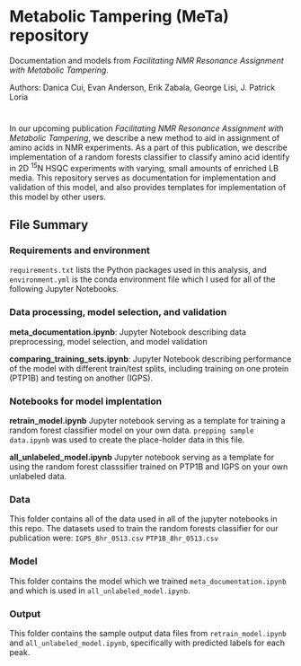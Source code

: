 # Metabolic Tampering (MeTa) repository

Documentation and models from *Facilitating NMR Resonance Assignment with Metabolic Tampering*.

Authors: Danica Cui, Evan Anderson, Erik Zabala, George Lisi, J. Patrick Loria
#

In our upcoming publication *Facilitating NMR Resonance Assignment with Metabolic Tampering*, we describe a new method to aid in assignment of amino acids in NMR experiments. As a part of this publication, we describe implementation of a random forests classifier to classify amino acid identify in 2D <sup>15</sup>N HSQC experiments with varying, small amounts of enriched LB media. This repository serves as documentation for implementation and validation of this model, and also provides templates for implementation of this model by other users.


## File Summary

### Requirements and environment
`requirements.txt` lists the Python packages used in this analysis, and `environment.yml` is the conda environment file which I used for all of the following Jupyter Notebooks.

### Data processing, model selection, and validation
**meta_documentation.ipynb**: Jupyter Notebook describing data preprocessing, model selection, and model validation

**comparing_training_sets.ipynb**: Jupyter Notebook describing performance of the model with different train/test splits, including training on one protein (PTP1B) and testing on another (IGPS). 

### Notebooks for model implentation
**retrain_model.ipynb** Jupyter notebook serving as a template for training a random forest classifier model on your own data. `prepping sample data.ipynb` was used to create the place-holder data in this file. 

**all_unlabeled_model.ipynb** Jupyter notebook serving as a template for using the random forest classsifier trained on PTP1B and IGPS on your own unlabeled data.

### Data
This folder contains all of the data used in all of the jupyter notebooks in this repo. The datasets used to train the random forests classifier for our publication were:
`IGPS_8hr_0513.csv`
`PTP1B_8hr_0513.csv`

### Model
This folder contains the model which we trained `meta_documentation.ipynb` and which is used in `all_unlabeled_model.ipynb`. 

### Output
This folder contains the sample output data files from `retrain_model.ipynb` and `all_unlabeled_model.ipynb`, specifically with predicted labels for each peak. 



